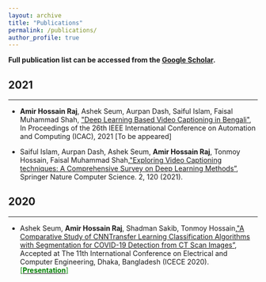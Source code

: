 ```yaml
---
layout: archive
title: "Publications"
permalink: /publications/
author_profile: true
---
```

**Full publication list can be accessed from the [Google Scholar](https://scholar.google.com/citations?user=QpmzDxsAAAAJ&hl=en).**

## 2021

---

- **Amir Hossain Raj**, Ashek Seum, Aurpan Dash, Saiful Islam, Faisal Muhammad Shah, ["Deep Learning Based  Video  Captioning  in  Bengali"](), In Proceedings of the 26th IEEE International Conference on Automation and Computing (ICAC), 2021 [To be appeared]

- Saiful Islam, Aurpan Dash, Ashek Seum, **Amir Hossain Raj**, Tonmoy Hossain, Faisal Muhammad Shah,["Exploring Video Captioning techniques:  A Comprehensive Survey on Deep Learning Methods”](https://link.springer.com/article/10.1007/s42979-021-00487-x?wt_mc=Internal.Event.1.SEM.ArticleAuthorIncrementalIssue&utm_source=ArticleAuthorIncrementalIssue&utm_medium=email&utm_content=AA_en_06082018&ArticleAuthorIncrementalIssue_20210302), Springer Nature Computer Science. 2, 120 (2021).



## 2020

---

- Ashek Seum, **Amir Hossain Raj**, Shadman Sakib, Tonmoy Hossain,["A Comparative Study of CNNTransfer Learning Classification Algorithms with Segmentation for COVID-19 Detection from CT Scan Images”](https://ieeexplore.ieee.org/abstract/document/9393129), Accepted at The 11th International Conference on Electrical and Computer Engineering, Dhaka, Bangladesh (ICECE 2020).
[<span style ="color:Green"> [**Presentation**] </span>](https://amirraj.github.io/files/ICECE20_presentation.pdf) 